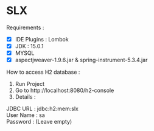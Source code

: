 # SLX

Requirements : 

- [x] IDE Plugins : Lombok
- [x] JDK : 15.0.1
- [x] MYSQL
- [x] aspectjweaver-1.9.6.jar & spring-instrument-5.3.4.jar

How to access H2 database :

1. Run Project
2. Go to http://localhost:8080/h2-console
3. Details :

JDBC URL  : jdbc:h2:mem:slx  
User Name : sa  
Password  : (Leave empty)  
